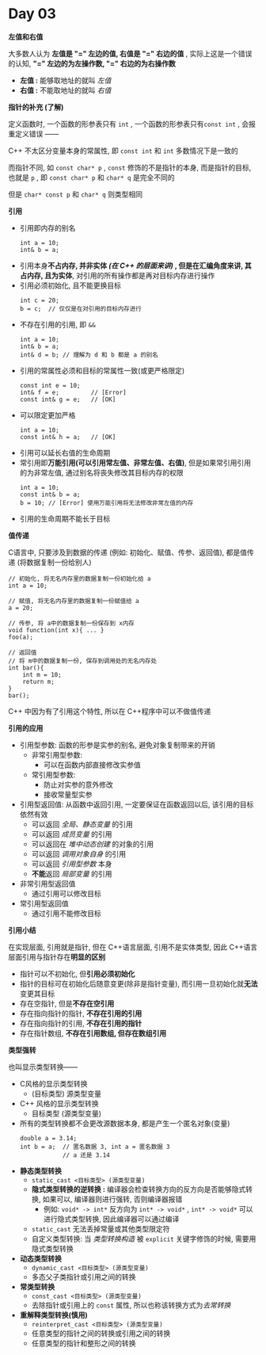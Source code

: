 # Day 03

**左值和右值** <p>
大多数人认为 **左值是 "=" 左边的值, 右值是 "=" 右边的值** , 实际上这是一个错误的认知, **"=" 左边的为左操作数, "=" 右边的为右操作数**
- **左值 :** 能够取地址的就叫 *左值*
- **右值 :** 不能取地址的就叫 *右值*

**指针的补充 (了解)** <p>
定义函数时, 一个函数的形参表只有 `int` , 一个函数的形参表只有`const int` , 会报重定义错误 —— <p> 
C++ 不太区分变量本身的常属性, 即 `const int` 和 `int` 多数情况下是一致的 <p>
而指针不同, 如 `const char* p` , `const` 修饰的不是指针的本身, 而是指针的目标, 也就是 `p` , 即 `const char* p` 和 `char* q` 是完全不同的  <p>
但是 `char* const p` 和 `char* q` 则类型相同

**引用**
- 引用即内存的别名
    ```
    int a = 10;
    int& b = a;
    ```
- 引用本身**不占内存, 并非实体 _(在 C++ 的层面来讲)_ , 但是在汇编角度来讲, 其占内存, 且为实体**, 对引用的所有操作都是再对目标内存进行操作
- 引用必须初始化, 且不能更换目标
    ```
    int c = 20;
    b = c;  // 仅仅是在对引用的目标内存进行
    ```
- 不存在引用的引用, 即 `&&`
    ```
    int a = 10;
    int& b = a;
    int& d = b; // 理解为 d 和 b 都是 a 的别名
    ```
- 引用的常属性必须和目标的常属性一致(或更严格限定)
    ```
    const int e = 10;
    int& f = e;         // [Error]
    const int& g = e;   // [OK]
    ```
- 可以限定更加严格
    ```
    int a = 10;
    const int& h = a;   // [OK]
    ```
- 引用可以延长右值的生命周期
- 常引用即**万能引用(可以引用常左值、非常左值、右值)**, 但是如果常引用引用的为非常左值, 通过别名将丧失修改其目标内存的权限
    ```
    int a = 10;
    const int& b = a;   
    b = 10; // [Error] 使用万能引用将无法修改非常左值的内存
    ```
- 引用的生命周期不能长于目标

**值传递** <p>
C语言中, 只要涉及到数据的传递 (例如: 初始化、赋值、传参、返回值), 都是值传递 (将数据复制一份给别人)
```
// 初始化, 将无名内存里的数据复制一份初始化给 a
int a = 10;

// 赋值, 将无名内存里的数据复制一份赋值给 a
a = 20;

// 传参, 将 a中的数据复制一份保存到 x内存
void function(int x){ ... }
foo(a);

// 返回值
// 将 m中的数据复制一份, 保存到调用处的无名内存处
int bar(){
    int m = 10;
    return m;
}
bar();

```
C++ 中因为有了引用这个特性, 所以在 C++程序中可以不做值传递


**引用的应用** <p>
- 引用型参数: 函数的形参是实参的别名, 避免对象复制带来的开销
    - 非常引用型参数: 
        - 可以在函数内部直接修改实参值
    - 常引用型参数:
        - 防止对实参的意外修改
        - 接收常量型实参
- 引用型返回值: 从函数中返回引用, 一定要保证在函数返回以后, 该引用的目标依然有效
    - 可以返回 *全局、静态变量* 的引用
    - 可以返回 *成员变量* 的引用
    - 可以返回在 *堆中动态创建* 的对象的引用
    - 可以返回 *调用对象自身* 的引用
    - 可以返回 *引用型参数* 本身
    - **不能**返回 *局部变量* 的引用
- 非常引用型返回值
    - 通过引用可以修改目标
- 常引用型返回值
    - 通过引用不能修改目标

**引用小结** <p>
在实现层面, 引用就是指针, 但在 C++语言层面, 引用不是实体类型, 因此 C++语言层面引用与指针存在**明显的区别**
- 指针可以不初始化, 但**引用必须初始化**
- 指针的目标可在初始化后随意变更(除非是指针变量), 而引用一旦初始化就**无法**变更其目标
- 存在空指针, 但是**不存在空引用**
- 存在指向指针的指针, **不存在引用的引用**
- 存在指向指针的引用, **不存在引用的指针**
- 存在指针数组, **不存在引用数组, 但存在数组引用**

**类型强转** <p>
也叫显示类型转换——
- C风格的显示类型转换
    - (目标类型) 源类型变量
- C++ 风格的显示类型转换
    - 目标类型 (源类型变量)
- 所有的类型转换都不会更改源数据本身, 都是产生一个匿名对象(变量)
    ```
    double a = 3.14;
    int b = a;  // 匿名数据 3, int a = 匿名数据 3
                // a 还是 3.14
    ```
- **静态类型转换**
    - `static_cast <目标类型> (源类型变量)`
    - **隐式类型转换的逆转换 :** 编译器会检查转换方向的反方向是否能够隐式转换, 如果可以, 编译器则进行强转, 否则编译器报错
        - 例如: `void* -> int*` 反方向为 `int* -> void*` , `int* -> void*` 可以进行隐式类型转换, 因此编译器可以通过编译
    - `static_cast` 无法丢掉常量或其他类型限定符
    - 自定义类型转换: 当 *类型转换构造* 被 `explicit` 关键字修饰的时候, 需要用隐式类型转换
- **动态类型转换**
    - `dynamic_cast <目标类型> (源类型变量)`
    - 多态父子类指针或引用之间的转换
- **常类型转换**
    - `const_cast <目标类型> (源类型变量)`
    - 去除指针或引用上的 `const` 属性, 所以也称该转换方式为*去常转换*
- **重解释类型转换(慎用)**
    - `reinterpret_cast <目标类型> (源类型变量)`
    - 任意类型的指针之间的转换或引用之间的转换
    - 任意类型的指针和整形之间的转换



